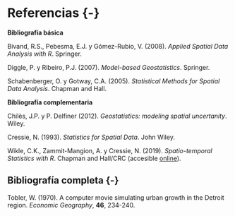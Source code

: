 # Referencias {-}

**Bibliografía básica**

Bivand, R.S., Pebesma, E.J. y Gómez-Rubio, V. (2008). *Applied Spatial Data Analysis with R*. Springer.

Diggle, P. y Ribeiro, P.J. (2007). *Model-based Geostatistics*. Springer.

Schabenberger, O. y Gotway, C.A. (2005). *Statistical Methods for Spatial Data Analysis*. Chapman and Hall.


**Bibliografía complementaria**


Chilès, J.P. y P. Delfiner (2012). *Geostatistics: modeling spatial uncertanity*. Wiley.

Cressie, N. (1993). *Statistics for Spatial Data*. John Wiley.

Wikle, C.K., Zammit-Mangion, A. y Cressie, N. (2019). *Spatio-temporal Statistics with R*. Chapman and Hall/CRC (accesible [online](https://spacetimewithr.org)).


## Bibliografía completa {-}


Tobler, W. (1970). A computer movie simulating urban growth in the Detroit region. *Economic Geography*, **46**, 234-240.

